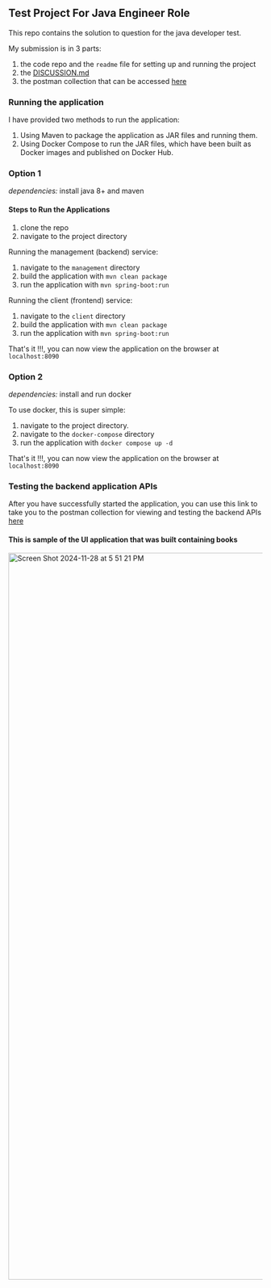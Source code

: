 ## Test Project For Java Engineer Role

This repo contains the solution to question for the java developer test.

My submission is in 3 parts:
1. the code repo and the `readme` file for setting up and running the project
2. the [DISCUSSION.md](https://github.com/Oluwatodimu/book-catalogue/blob/main/DISCUSSION.md)
3. the postman collection that can be accessed [here](https://www.postman.com/lively-firefly-891824/todimu-workspace/collection/b8na2b2/payu-management-api?action=share&creator=18629385)

### Running the application
I have provided two methods to run the application:

1. Using Maven to package the application as JAR files and running them.
2. Using Docker Compose to run the JAR files, which have been built as Docker images and published on Docker Hub.

### Option 1

*dependencies:* install java 8+ and maven

#### Steps to Run the Applications
1. clone the repo
2. navigate to the project directory

Running the management (backend) service:
1. navigate to the `management` directory
2. build the application with `mvn clean package`
3. run the application with `mvn spring-boot:run`

Running the client (frontend) service:
1. navigate to the `client` directory
2. build the application with `mvn clean package`
3. run the application with `mvn spring-boot:run`

That's it !!!, you can now view the application on the browser at `localhost:8090`

### Option 2

*dependencies:* install and run docker

To use docker, this is super simple:
1. navigate to the project directory.
2. navigate to the `docker-compose` directory
3. run the application with `docker compose up -d`

That's it !!!, you can now view the application on the browser at `localhost:8090`



### Testing the backend application APIs
After you have successfully started the application, you can use this link to take you to the postman collection for viewing and testing the backend APIs
[here](https://www.postman.com/lively-firefly-891824/todimu-workspace/collection/b8na2b2/payu-management-api?action=share&creator=18629385)

#### This is  sample of the UI application that was built containing books

<img width="1440" alt="Screen Shot 2024-11-28 at 5 51 21 PM" src="https://github.com/user-attachments/assets/7aa438da-7029-435d-944f-118cf71deac8">



